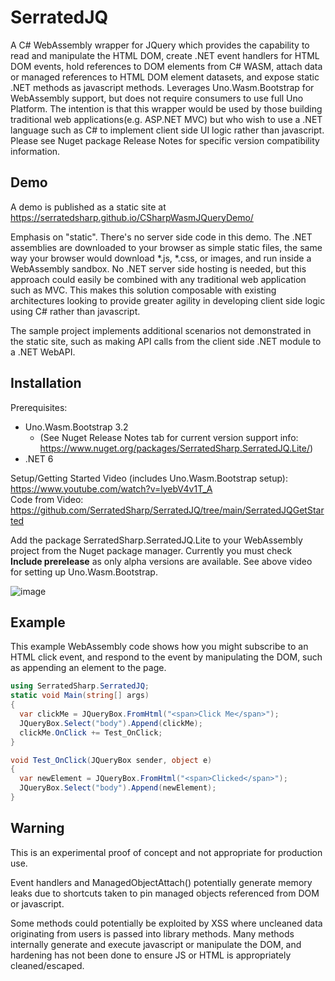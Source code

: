# SerratedJQ

A C# WebAssembly wrapper for JQuery which provides the capability to read and manipulate the HTML DOM, create .NET event handlers for HTML DOM events, hold references to DOM elements from C# WASM, attach data or managed references to HTML DOM element datasets, and expose static .NET methods as javascript methods.  Leverages Uno.Wasm.Bootstrap for WebAssembly support, but does not require consumers to use full Uno Platform.  The intention is that this wrapper would be used by those building traditional web applications(e.g. ASP.NET MVC) but who wish to use a .NET language such as C# to implement client side UI logic rather than javascript.  Please see Nuget package Release Notes for specific version compatibility information.

## Demo
A demo is published as a static site at https://serratedsharp.github.io/CSharpWasmJQueryDemo/

Emphasis on "static".  There's no server side code in this demo.  The .NET assemblies are downloaded to your browser as simple static files, the same way your browser would download *.js, *.css, or images, and run inside a WebAssembly sandbox.  No .NET server side hosting is needed, but this approach could easily be combined with any traditional web application such as MVC.  This makes this solution composable with existing architectures looking to provide greater agility in developing client side logic using C# rather than javascript. 

The sample project implements additional scenarios not demonstrated in the static site, such as making API calls from the client side .NET module to a .NET WebAPI.

## Installation

Prerequisites:  
- Uno.Wasm.Bootstrap 3.2 
    - (See Nuget Release Notes tab for current version support info: https://www.nuget.org/packages/SerratedSharp.SerratedJQ.Lite/)
- .NET 6

Setup/Getting Started Video (includes Uno.Wasm.Bootstrap setup): https://www.youtube.com/watch?v=lyebV4v1T_A  
Code from Video: https://github.com/SerratedSharp/SerratedJQ/tree/main/SerratedJQGetStarted

Add the package SerratedSharp.SerratedJQ.Lite to your WebAssembly project from the Nuget package manager.  Currently you must check **Include prerelease** as only alpha versions are available.  See above video for setting up Uno.Wasm.Bootstrap.

![image](https://user-images.githubusercontent.com/97156524/155268895-cef3df20-0a1d-4cfb-beaf-4d85c21e1474.png)

## Example
This example WebAssembly code shows how you might subscribe to an HTML click event, and respond to the event by manipulating the DOM, such as appending an element to the page.

```C#
using SerratedSharp.SerratedJQ;
static void Main(string[] args)
{
  var clickMe = JQueryBox.FromHtml("<span>Click Me</span>");
  JQueryBox.Select("body").Append(clickMe);
  clickMe.OnClick += Test_OnClick;
}

void Test_OnClick(JQueryBox sender, object e)
{
  var newElement = JQueryBox.FromHtml("<span>Clicked</span>");
  JQueryBox.Select("body").Append(newElement);
}
```

## Warning
This is an experimental proof of concept and not appropriate for production use.

Event handlers and ManagedObjectAttach() potentially generate memory leaks due to shortcuts taken to pin managed objects referenced from DOM or javascript.    

Some methods could potentially be exploited by XSS where uncleaned data originating from users is passed into library methods.  Many methods internally generate and execute javascript or manipulate the DOM, and hardening has not been done to ensure JS or HTML is appropriately cleaned/escaped.
